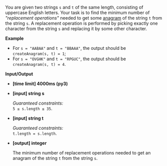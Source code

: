 <div class="markdown"><p>You are given two strings <code>s</code> and <code>t</code> of the same length, consisting of uppercase English letters. Your task is to find the minimum number of <em>"replacement operations"</em> needed to get some <a href="keyword://anagram">anagram</a> of the string <code>t</code> from the string <code>s</code>. A replacement operation is performed by picking exactly one character from the string <code>s</code> and replacing it by some other character.</p>
<p><strong>Example</strong></p>
<ul>
<li>For <code>s = "AABAA"</code> and <code>t = "BBAAA"</code>, the output should be<br>
<code>createAnagram(s, t) = 1</code>;</li>
<li>For <code>s = "OVGHK"</code> and <code>t = "RPGUC"</code>, the output should be<br>
<code>createAnagram(s, t) = 4</code>.</li>
</ul>
<p><strong>Input/Output</strong></p>
<ul>
<li><strong>[time limit] 4000ms (py3)</strong></li>
</ul>
<ul>
<li>
<p><strong>[input] string s</strong></p>
<p><em>Guaranteed constraints:</em><br>
<code>5 ≤ s.length ≤ 35</code>.</p>
</li>
<li>
<p><strong>[input] string t</strong></p>
<p><em>Guaranteed constraints:</em><br>
<code>t.length = s.length</code>.</p>
</li>
<li>
<p><strong>[output] integer</strong></p>
<p>The minimum number of replacement operations needed to get an anagram of the string <code>t</code> from the string <code>s</code>.</p>
</li>
</ul>
</div>